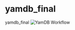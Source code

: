 # yamdb_final
yamdb_final
![YamDB Workflow](https://github.com/Bacepok/yamdb_final/actions/workflows/yamdb_workflow.yml/badge.svg)